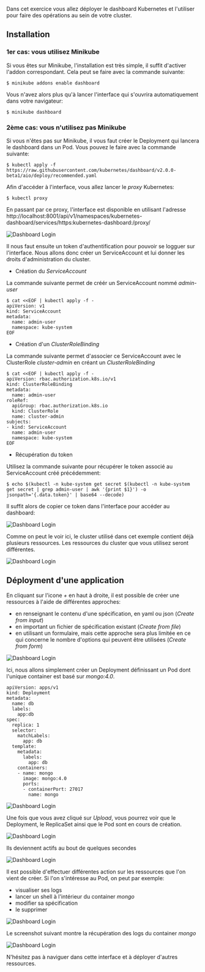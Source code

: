 Dans cet exercice vous allez déployer le dashboard Kubernetes et l'utiliser pour faire des opérations au sein de votre cluster.

## Installation

### 1er cas: vous utilisez Minikube

Si vous êtes sur Minikube, l'installation est très simple, il suffit d'activer l'addon correspondant. Cela peut se faire avec la commande suivante:

```
$ minikube addons enable dashboard
```

Vous n'avez alors plus qu'à lancer l'interface qui s'ouvrira automatiquement dans votre navigateur:

```
$ minikube dashboard
```

### 2ème cas: vous n'utilisez pas Minikube

Si vous n'êtes pas sur Minikube, il vous faut créer le Deployment qui lancera le dashboard dans un Pod. Vous pouvez le faire avec la commande suivante:

```
$ kubectl apply -f https://raw.githubusercontent.com/kubernetes/dashboard/v2.0.0-beta1/aio/deploy/recommended.yaml
```

Afin d'accéder à l'interface, vous allez lancer le *proxy* Kubernetes:

```
$ kubectl proxy
```

En passant par ce proxy, l'interface est disponible en utilisant l'adresse http://localhost:8001/api/v1/namespaces/kubernetes-dashboard/services/https:kubernetes-dashboard:/proxy/

![Dashboard Login](./images/dashboard-1.png)

Il nous faut ensuite un token d'authentification pour pouvoir se logguer sur l'interface. Nous allons donc créer un ServiceAccount et lui donner les droits d'administration du cluster.

- Création du *ServiceAccount*

La commande suivante permet de créér un ServiceAccount nommé *admin-user*

```
$ cat <<EOF | kubectl apply -f -
apiVersion: v1
kind: ServiceAccount
metadata:
  name: admin-user
  namespace: kube-system
EOF
```

- Création d'un *ClusterRoleBinding*

La commande suivante permet d'associer ce ServiceAccount avec le ClusterRole *cluster-admin* en créant un *ClusterRoleBinding*

```
$ cat <<EOF | kubectl apply -f -
apiVersion: rbac.authorization.k8s.io/v1
kind: ClusterRoleBinding
metadata:
  name: admin-user
roleRef:
  apiGroup: rbac.authorization.k8s.io
  kind: ClusterRole
  name: cluster-admin
subjects:
- kind: ServiceAccount
  name: admin-user
  namespace: kube-system
EOF
```

- Récupération du token

Utilisez la commande suivante pour récupérer le token associé au ServiceAccount créé précédemment:

```
$ echo $(kubectl -n kube-system get secret $(kubectl -n kube-system get secret | grep admin-user | awk '{print $1}') -o jsonpath='{.data.token}' | base64 --decode)
```

Il suffit alors de copier ce token dans l'interface pour accéder au dashboard:

![Dashboard Login](./images/dashboard-2.png)

Comme on peut le voir ici, le cluster utilisé dans cet exemple contient déjà plusieurs ressources. Les ressources du cluster que vous utilisez seront différentes.

![Dashboard Login](./images/dashboard-3.png)

## Déployment d'une application

En cliquant sur l'icone *+* en haut à droite, il est possible de créer une ressources à l'aide de différentes approches:
- en renseignant le contenu d'une spécification, en yaml ou json (*Create from input*)
- en important un fichier de spécification existant (*Create from file*)
- en utilisant un formulaire, mais cette approche sera plus limitée en ce qui concerne le nombre d'options qui peuvent être utilisées (*Create from form*)

![Dashboard Login](./images/dashboard-4.png)

Ici, nous allons simplement créer un Deployment définissant un Pod dont l'unique container est basé sur *mongo:4.0*.

```
apiVersion: apps/v1
kind: Deployment
metadata:
  name: db
  labels:
    app:db
spec:
  replica: 1
  selector:
    matchLabels:
      app: db
  template:
    metadata:
      labels:
        app: db
    containers:
    - name: mongo
      image: mongo:4.0
      ports:
      - containerPort: 27017
        name: mongo
```

![Dashboard Login](./images/dashboard-5.png)

Une fois que vous avez cliqué sur *Upload*, vous pourrez voir que le Deployment, le ReplicaSet ainsi que le Pod sont en cours de création.

![Dashboard Login](./images/dashboard-6.png)

Ils deviennent actifs au bout de quelques secondes

![Dashboard Login](./images/dashboard-7.png)

Il est possible d'effectuer différentes action sur les ressources que l'on vient de créer. Si l'on s'intéresse au Pod, on peut par exemple:
- visualiser ses logs
- lancer un shell à l'intérieur du container *mongo*
- modifier sa spécification
- le supprimer

![Dashboard Login](./images/dashboard-8.png)

Le screenshot suivant montre la récupération des logs du container *mongo*

![Dashboard Login](./images/dashboard-9.png)

N'hésitez pas à naviguer dans cette interface et à déployer d'autres ressources.
